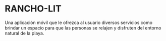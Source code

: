 # RANCHO-LIT
Una aplicación móvil que le ofrezca al usuario diversos servicios como  brindar un espacio para que las personas se relajen y disfruten del entorno natural de la playa. 

